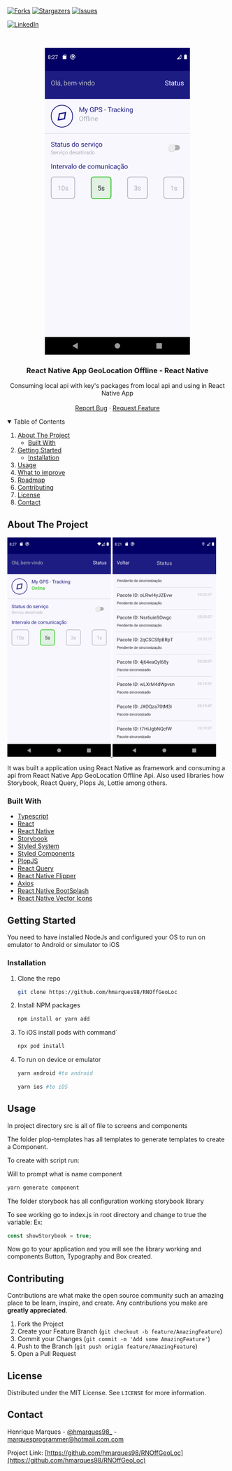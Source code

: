 <!-- PROJECT SHIELDS -->
<!--
*** I'm using markdown "reference style" links for readability.
*** Reference links are enclosed in brackets [ ] instead of parentheses ( ).
*** See the bottom of this document for the declaration of the reference variables
*** for contributors-url, forks-url, etc. This is an optional, concise syntax you may use.
*** https://www.markdownguide.org/basic-syntax/#reference-style-links
-->

[![Forks][forks-shield]][forks-url]
[![Stargazers][stars-shield]][stars-url]
[![Issues][issues-shield]][issues-url]

<!-- [![MIT License][license-shield]][license-url] -->

[![LinkedIn][linkedin-shield]][linkedin-url]

<!-- PROJECT LOGO -->
<br />
<p align="center">
  <a href="https://github.com/hmarques98/RNOffGeoLoc/blob/main/docs/home_offline.png">
    <img src="docs/home_offline.png" alt="Logo" height="700">
  </a>

  <h3 align="center">React Native App GeoLocation Offline - React Native</h3>

  <p align="center">
    Consuming local api with key's packages from local api and using in React Native App
    <br />
    <br />
    <a href="https://github.com/hmarques98/RNOffGeoLoc/issues">Report Bug</a>
    ·
    <a href="https://github.com/hmarques98/RNOffGeoLoc/issues">Request Feature</a>
   
  </p>
</p>

<!-- TABLE OF CONTENTS -->
<details open="open">
  <summary>Table of Contents</summary>
  <ol>
    <li>
      <a href="#about-the-project">About The Project</a>
      <ul>
        <li><a href="#built-with">Built With</a></li>
      </ul>
    </li>
    <li>
      <a href="#getting-started">Getting Started</a>
      <ul>
        <li><a href="#installation">Installation</a></li>
      </ul>
    </li>
    <li><a href="#usage">Usage</a></li>
    <li><a href="#what-to-improve">What to improve</a></li>
    <li><a href="#roadmap">Roadmap</a></li>
    <li><a href="#contributing">Contributing</a></li>
    <li><a href="#license">License</a></li>
    <li><a href="#contact">Contact</a></li>
  </ol>
</details>

<!-- ABOUT THE PROJECT -->

## About The Project

 <a href="https://github.com/hmarques98/RNOffGeoLoc/tree/main/docs">
    <img src="docs/home_online.png" 
    height="500"
    alt="Logo">
    <img src="docs/pacotes_pendentes_offline.png" 
    height="500"
    alt="Logo">
  </a>

It was built a application using React Native as framework and consuming a api from React Native App GeoLocation Offline Api. Also used libraries how Storybook, React Query, Plops Js, Lottie among others.

### Built With

- [Typescript](https://www.typescriptlang.org/)
- [React](https://reactjs.org/)
- [React Native](https://reactnative.dev/)
- [Storybook](https://reactnative.dev/)
- [Styled System](https://styled-system.com/)
- [Styled Components](https://styled-components.com/)
- [PlopJS](https://plopjs.com/)
- [React Query](https://react-query.tanstack.com/)
- [React Native Flipper](https://fbflipper.com/docs/features/react-native/)
- [Axios](https://github.com/axios/axios)
- [React Native BootSplash](https://github.com/zoontek/react-native-bootsplash)
- [React Native Vector Icons](https://github.com/oblador/react-native-vector-icons)

<!-- GETTING STARTED -->

## Getting Started

You need to have installed NodeJs and configured your OS to run on emulator to Android or simulator to iOS

### Installation

1. Clone the repo
   ```sh
   git clone https://github.com/hmarques98/RNOffGeoLoc
   ```
2. Install NPM packages
   ```sh
   npm install or yarn add
   ```
3. To iOS install pods with command`
   ```sh
   npx pod install
   ```
4. To run on device or emulator

   ```sh
   yarn android #to android
   ```

   ```sh
   yarn ios #to iOS
   ```

<!-- USAGE EXAMPLES -->

## Usage

In project directory src is all of file to screens and components

The folder plop-templates has all templates to generate templates to create a Component.

To create with script run:

Will to prompt what is name component

```sh
yarn generate component
```

The folder storybook has all configuration working storybook library

To see working go to index.js in root directory and change to true the variable:
Ex:

```js
const showStorybook = true;
```

Now go to your application and you will see the library working and components Button, Typography and Box created.

<!-- CONTRIBUTING -->

## Contributing

Contributions are what make the open source community such an amazing place to be learn, inspire, and create. Any contributions you make are **greatly appreciated**.

1. Fork the Project
2. Create your Feature Branch (`git checkout -b feature/AmazingFeature`)
3. Commit your Changes (`git commit -m 'Add some AmazingFeature'`)
4. Push to the Branch (`git push origin feature/AmazingFeature`)
5. Open a Pull Request

<!-- LICENSE -->

## License

Distributed under the MIT License. See `LICENSE` for more information.

<!-- CONTACT -->

## Contact

Henrique Marques - [@hmarques98\_](https://twitter.com/@hmarques98) - marquesprogrammer@hotmail.com.com

Project Link: [https://github.com/hmarques98/RNOffGeoLoc](https://github.com/hmarques98/RNOffGeoLoc)

<!-- ACKNOWLEDGEMENTS -->

<!-- MARKDOWN LINKS & IMAGES -->
<!-- https://www.markdownguide.org/basic-syntax/#reference-style-links -->

[contributors-url]: https://github.com/hmarques98/RNOffGeoLoc/graphs/contributors
[forks-shield]: https://img.shields.io/github/forks/hmarques98/RNOffGeoLoc.svg?style=for-the-badge
[forks-url]: https://github.com/hmarques98/RNOffGeoLoc/network/members
[stars-shield]: https://img.shields.io/github/stars/hmarques98/RNOffGeoLoc.svg?style=for-the-badge
[stars-url]: https://github.com/hmarques98/RNOffGeoLoc/stargazers
[issues-shield]: https://img.shields.io/github/issues/hmarques98/RNOffGeoLoc.svg?style=for-the-badge
[issues-url]: https://github.com/hmarques98/RNOffGeoLoc/issues
[license-shield]: https://img.shields.io/github/license/hmarques98/RNOffGeoLoc.svg?style=for-the-badge
[license-url]: https://github.com/hmarques98/RNOffGeoLoc/blob/master/LICENSE.txt
[linkedin-shield]: https://img.shields.io/badge/-LinkedIn-black.svg?style=for-the-badge&logo=linkedin&colorB=555
[linkedin-url]: https://linkedin.com/in/hmarques98
[product-screenshot]: images/screenshot.png
